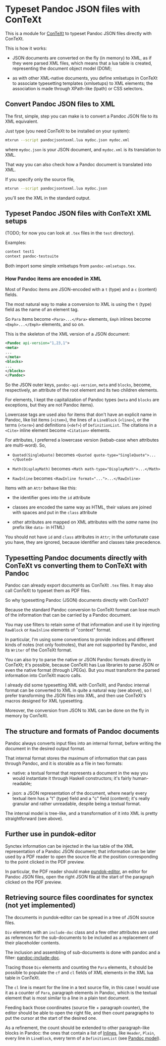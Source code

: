# Typeset Pandoc JSON files with ConTeXt

This is a module for [ConTeXt](https://wiki.contextgarden.net)
to typeset Pandoc JSON files directly with ConTeXt.

This is how it works:

- JSON documents are converted on the fly (in memory) to XML,
  as if they were parsed XML files, which means that a lua table
  is created, representing the document object model (DOM);

- as with other XML-native documents, you define xmlsetups in ConTeXt
  to associate typesetting templates (xmlsetups) to XML elements;
  the association is made through XPath-like (lpath) or CSS selectors.

## Convert Pandoc JSON files to XML

The first, simple, step you can make is to convert a Pandoc JSON file
to its XML equivalent.

Just type (you need ConTeXt to be installed on your system):

```sh
mtxrun --script pandocjsontoxml.lua mydoc.json mydoc.xml
```

where `mydoc.json` is your JSON document, and `mydoc.xml` is its translation to XML.

That way you can also check how a Pandoc document is translated into XML.

If you specify only the source file,

```sh
mtxrun --script pandocjsontoxml.lua mydoc.json
```

you'll see the XML in the standard output.

## Typeset Pandoc JSON files with ConTeXt XML setups

(TODO; for now you can look at `.tex` files in the `test` directory).

Examples:

```sh
context test1
context pandoc-testsuite
```

Both import some simple xmlsetups from `pandoc-xmlsetups.tex`.

### How Pandoc items are encoded in XML

Most of Pandoc items are JSON-encoded with a `t` (type) and a `c` (content) fields.

The most natural way to make a conversion to XML is using the `t` (type) field
as the name of an element tag.

So `Para` items become `<Para>...</Para>` elements, `Emph` inlines become `<Emph>...</Emph>`
elements, and so on.

This is the skeleton of the XML version of a JSON document:

```xml
<Pandoc api-version="1,23,1">
<meta>
...
</meta>
<blocks>
...
</blocks>
</Pandoc>
```

So the JSON outer keys, `pandoc-api-version`, `meta` and `blocks`, become, respectively,
an attribute of the root element and its two children elements.

For elements, I kept the capitalization of Pandoc types (`meta` and `blocks` are exceptions,
but they are not Pandoc items).

Lowercase tags are used also for items that don't have an explicit name in Pandoc, like list items (`<item>`), the lines of a `LineBlock` (`<line>`), or the terms (`<term>`) and definitions (`<def>`) of `DefinitionList`.
The citations in a `<Cite>` inline element become `<Citation>` elements.

For attributes, I preferred a lowercase version (kebab-case when attributes are multi-word).
So,

- `Quoted(SingleQuote)` becomes `<Quoted quote-type="SingleQuote">...</Quoted>`

- `Math(DisplayMath)` becomes `<Math math-type="DisplayMath">...</Math>`

- `RawInline` becomes `<RawInline format="...">...</RawInline>`

Items with an `Attr` behave like this:

- the identifier goes into the `id` attribute

- classes are encoded the same way as HTML, their values are joined with spaces
  and put in the `class` attribute

- other attributes are mapped on XML attributes with the _same_ name (no prefix
  like `data-` in HTML)

You should not have `id` and `class` attributes in `Attr`; in the unfortunate case
you have, they are ignored, because identifier and classes take precedence.

## Typesetting Pandoc documents directly with ConTeXt vs converting them to ConTeXt with Pandoc

Pandoc can already export documents as ConTeXt `.tex` files.
It may also call ConTeXt to typeset them as PDF files.

So why typesetting Pandoc (JSON) documents directly with ConTeXt?

Because the standard Pandoc conversion to ConTeXt format can lose much of
the information that can be carried by a Pandoc document.

You may use filters to retain some of that information and use it
by injecting `RawBlock` or `RawInline` elements of "context" format.

In particular, I'm using some conventions to provide indices and different
kinds of notes (not only footnotes), that are not supported by Pandoc,
and its `Writer` of the ConTeXt format.

You can also try to parse the native or JSON Pandoc formats directly in
ConTeXt; it's possible, because ConTeXt has Lua libraries to parse JSON
or even the native format (through LPEGs).
But you must transform the parsed information into ConTeXt macro calls.

I already did some typesetting XML with ConTeXt, and Pandoc internal format
can be converted to XML in quite a natural way (see above), so I prefer 
transforming the JSON files into XML, and then use ConTeXt's macros
designed for XML typesetting.

Moreover, the conversion from JSON to XML can be done on the fly in
memory by ConTeXt.

## The structure and formats of Pandoc documents

Pandoc always converts input files into an internal format,
before writing the document in the desired output format.

That internal format stores the maximum of information that can
pass through Pandoc, and it is storable as a file in two formats:

- native: a textual format that represents a document in the way
          you would instantiate it through Haskell constructors;
          it's fairly human-readable;

- json:   a JSON representation of the document, where nearly every
          textual item has a "t" (type) field and a "c" field (content);
          it's really granular and rather unreadable, despite being
          a textual format.

The internal model is tree-like, and a transformation of it into XML
is pretty straightforward (see above).

## Further use in pundok-editor

Synctex information can be injected in the lua table of the
XML representation of a Pandoc JSON document;
that information can be later used by a PDF reader to open the
source file at the position corresponding to the point clicked
in the PDF preview.

In particular, the PDF reader should make
[pundok-editor](https://github.com/massifrg/pundok-editor), an editor
for Pandoc JSON files, open the right JSON file at the start of the
paragraph clicked on the PDF preview.

## Retrieving source files coordinates for synctex (not yet implemented)

The documents in pundok-editor can be spread in a tree of JSON source files.

`Div` elements with an `include-doc` class and a few other attributes are
used as references for the sub-documents to be included as a replacement
of their placeholder contents.

The inclusion and assembling of sub-documents is done with pandoc and
a filter: [pandoc-include-doc](https://github.com/massifrg/pandoc-include-doc).

Tracing those `Div` elements and counting the `Para` elements, it should be possible
to populate the `cf` and `cl` fields of XML elements in the XML lua table in ConTeXt.

The `cl` line is meant for the line in a text source file, in this case I would use
it as a counter of `Para`, paragraph elements in Pandoc, which is the textual element
that is most similar to a line in a plain text document.

Feeding back those coordinates (source file + paragraph counter), the editor should
be able to open the right file, and then count paragraphs to put the cursor at the
start of the desired one.

As a refinement, the count should be extended to other paragraph-like blocks
in Pandoc: the ones that contain a list of
[Inlines](https://hackage.haskell.org/package/pandoc-types-1.23.1/docs/Text-Pandoc-Definition.html#t:Inline),
like `Header`, `Plain`, every line in `LineBlock`, every term of a `DefinitionList`
(see [Pandoc model](https://hackage.haskell.org/package/pandoc-types-1.23.1/docs/Text-Pandoc-Definition.html)).
